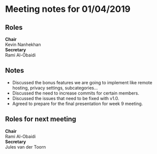 # Meeting notes for 01/04/2019

## Roles
**Chair**  
Kevin Nanhekhan  
**Secretary**  
Rami Al-Obaidi

## Notes
* Discussed the bonus features we are going to implement like remote hosting, privacy settings, subcategories...
* Discussed the need to increase commits for certain members.
* Discussed the issues that need to be fixed with v1.0.
* Agreed to prepare for the final presentation for week 9 meeting.

## Roles for next meeting
**Chair**   
Rami Al-Obaidi  
**Secretary**  
Jules van der Toorn